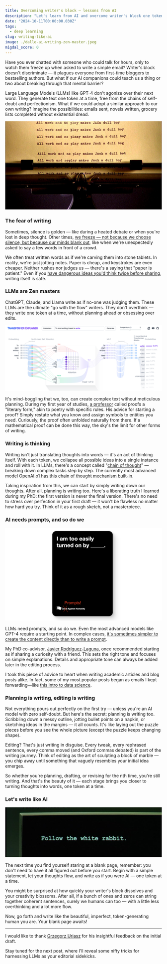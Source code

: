```yaml
---
title: Overcoming writer's block — lessons from AI
description: "Let's learn from AI and overcome writer's block one token at a time."
date: "2024-10-11T00:00:00.030Z"
tags:
  - deep learning
slug: writing-like-ai
image: ./dalle-ai-writing-zen-master.jpeg
migdal_score: 0
---
```


Have you ever chatted with someone who could talk for hours, only to watch them freeze up when asked to write a simple email? Writer's block doesn't discriminate — it plagues everyone from first-time bloggers to bestselling authors. But what if our AI companions could teach us a thing or two about breaking through that mental barrier?

Large Language Models (LLMs) like GPT-4 don't agonize over their next word. They generate text one token at a time, free from the chains of self-doubt and perfectionism. What if we could adopt a similar approach to our own writing? Imagine the possibilities: emails sent, novels written, grocery lists completed without existential dread.

![All work and no play makes Jack a dull boy — but a few hints can make you write like crazy.](./shining-writing.jpg)

### The fear of writing

Sometimes, silence is golden — like during a heated debate or when you're lost in deep thought. Other times, [we freeze — not because we choose silence, but because our minds blank out](https://p.migdal.pl/blog/2021/02/dont-fight-flight-or-freeze-your-body-and-emotions), like when we're unexpectedly asked to say a few words in front of a crowd.

We often treat written words as if we're carving them into stone tablets. In reality, we're just jotting notes. Paper is cheap, and keystrokes are even cheaper. Neither rushes nor judges us — there's a saying that "paper is patient." Even if you [have dangerous ideas you'd think twice before sharing](https://slatestarcodex.com/2017/10/23/kolmogorov-complicity-and-the-parable-of-lightning/), writing itself is safe.

### LLMs are Zen masters

ChatGPT, Claude, and Llama write as if no-one was judging them. These LLMs are the ultimate "go with the flow" writers. They don't overthink — they write one token at a time, without planning ahead or obsessing over edits.

![From [an explorable explanation](https://p.migdal.pl/blog/2024/05/science-games-explorable-explanations), [Transformer Explainer](https://poloclub.github.io/transformer-explainer/). It predicts all possibilities of the next token, picks one, never going back.](./transformer-explainer.png)

It's mind-boggling that we, too, can create complex text without meticulous planning. During my first year of studies, [a professor](https://www.mimuw.edu.pl/~urzy/) called proofs a "literary form," akin to poetry with specific rules. His advice for starting a proof? Simply restate what you know and assign symbols to entities you need. Curiously, the proof often unfolded naturally from there. If a mathematical proof can be done this way, the sky's the limit for other forms of writing.

### Writing is thinking

Writing isn't just translating thoughts into words — it's an act of thinking itself. With each token, we collapse all possible ideas into a single instance and roll with it. In LLMs, there's a concept called "[chain of thought](https://youtu.be/bZQun8Y4L2A?t=1464)" — breaking down complex tasks step by step. The currently most advanced model [OpenAI o1 has this chain of thought mechanism built-in](https://openai.com/index/learning-to-reason-with-llms/).

Taking inspiration from this, we can start by simply writing down our thoughts. After all, planning is writing too. Here's a liberating truth I learned during my PhD: the first version is never the final version. There's no need to stress over perfection in your first draft — it won't be flawless no matter how hard you try. Think of it as a rough sketch, not a masterpiece.

### AI needs prompts, and so do we

![Prompts against humanity. Use wisely.](./prompts-against-humanity.png)

LLMs need prompts, and so do we. Even the most advanced models like GPT-4 require a starting point. In complex cases, [it's sometimes simpler to create the content directly than to write a prompt](https://p.migdal.pl/blog/2023/02/ai-artists-information-theory).

My PhD co-advisor, [Javier Rodríguez-Laguna](http://mononoke.fisfun.uned.es/jrlaguna/), once recommended starting as if sharing a curiosity with a friend. This sets the right tone and focuses on simple explanations. Details and appropriate tone can always be added later in the editing process.

I took this piece of advice to heart when writing academic articles and blog posts alike. In fact, some of my most popular posts began as emails I kept forwarding—like [this intro to data science](https://p.migdal.pl/blog/2016/03/data-science-intro-for-math-phys-background).

### Planning is writing, editing is writing

Not everything pours out perfectly on the first try — unless you're an AI model with zero self-doubt. But here's the secret: planning is writing too. Scribbling down a messy outline, jotting bullet points on a napkin, or sketching ideas in the margins — it all counts. It's like laying out the puzzle pieces before you see the whole picture (except the puzzle keeps changing shape).

Editing? That's just writing in disguise. Every tweak, every rephrased sentence, every comma moved (and Oxford commas debated) is part of the writing journey. Think of editing as the art of sculpting a block of marble — you chip away until something that vaguely resembles your initial idea emerges.

So whether you're planning, drafting, or revising for the nth time, you're still writing. And that's the beauty of it — each stage brings you closer to turning thoughts into words, one token at a time.

### Let's write like AI

![Follow your calling.](./matrix-follow-the-white-rabbit.jpg)

The next time you find yourself staring at a blank page, remember: you don't need to have it all figured out before you start. Begin with a simple statement, let your thoughts flow, and write as if you were AI — one token at a time.

You might be surprised at how quickly your writer's block dissolves and your creativity blossoms. After all, if a bunch of ones and zeros can string together coherent sentences, surely we humans can too — with a little less overthinking and a lot more flow.

Now, go forth and write like the beautiful, imperfect, token-generating human you are. Your blank page awaits!

---

I would like to thank [Grzegorz Uriasz](https://gorbak25.eu/) for his insightful feedback on the initial draft.

Stay tuned for the next post, where I'll reveal some nifty tricks for harnessing LLMs as your editorial sidekicks.
